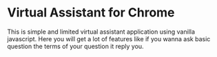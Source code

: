 # Virtual Assistant for Chrome

This is simple and limited virtual assistant application using vanilla javascript. Here you will get a lot of features like if you wanna ask basic question the terms of your question it reply you.


